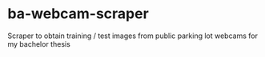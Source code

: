# ba-webcam-scraper
Scraper to obtain training / test images from public parking lot webcams for my bachelor thesis
